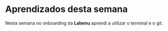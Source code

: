 # Aprendizados desta semana
Nesta semana no onboarding da **Labenu** aprendi a utilizar o terminal
e o git.
